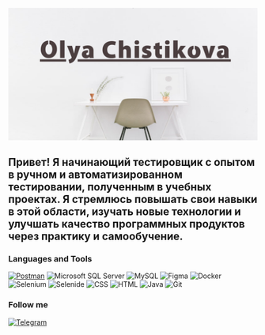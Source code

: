 ![Header](https://github.com/OlyaChistikova/OlyaChistikova/blob/main/OlyaChistikova/asserts/Background.png)

## Привет! Я начинающий тестировщик с опытом в ручном и автоматизированном тестировании, полученным в учебных проектах. Я стремлюсь повышать свои навыки в этой области, изучать новые технологии и улучшать качество программных продуктов через практику и самообучение.

### Languages and Tools
[![Postman](https://img.shields.io/badge/Postman-FF6C37?logo=postman&logoColor=white)](#)
![Microsoft SQL Server](https://custom-icon-badges.demolab.com/badge/Microsoft%20SQL%20Server-CC2927?logo=mssqlserver-white&logoColor=white)
![MySQL](https://img.shields.io/badge/MySQL-4479A1?logo=mysql&logoColor=fff)
![Figma](https://img.shields.io/badge/Figma-F24E1E?logo=figma&logoColor=white)
![Docker](https://img.shields.io/badge/Docker-2496ED?logo=docker&logoColor=fff)
![Selenium](https://img.shields.io/badge/Selenium-43B02A?logo=selenium&logoColor=fff)
![Selenide](https://img.shields.io/badge/Selenide-43B02A?logo=selenide&logoColor=Gray)
![CSS](https://img.shields.io/badge/CSS-639?logo=css&logoColor=fff)
![HTML](https://img.shields.io/badge/HTML-%23E34F26.svg?logo=html5&logoColor=white)
![Java](https://img.shields.io/badge/Java-%23ED8B00.svg?logo=openjdk&logoColor=white)
![Git](https://img.shields.io/badge/Git-F05032?logo=git&logoColor=fff)

### Follow me
[![Telegram](https://img.shields.io/badge/Telegram-2CA5E0?logo=telegram&logoColor=white)](https://t.me/liolika)
